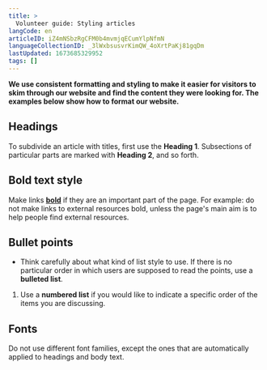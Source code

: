 ```yaml
---
title: >
  Volunteer guide: Styling articles
langCode: en
articleID: iZ4mNSbzRgCFM0b4mvmjqECumYlpNfmN
languageCollectionID: _3lWxbsusvrKimQW_4oXrtPaKj81gqDm
lastUpdated: 1673685329952
tags: []
---
```


**We use consistent formatting and styling to make it easier for visitors to skim through our website and find the content they were looking for. The examples below show how to format our website.**

## Headings

To subdivide an article with titles, first use the **Heading 1**. Subsections of particular parts are marked with **Heading 2**, and so forth.

## Bold text style

Make links [**bold**](/support/writers/style/#style-guide) if they are an important part of the page. For example: do not make links to external resources bold, unless the page's main aim is to help people find external resources.

## Bullet points

-   Think carefully about what kind of list style to use. If there is no particular order in which users are supposed to read the points, use a **bulleted list**.

1.  Use a **numbered list** if you would like to indicate a specific order of the items you are discussing.

## Fonts

Do not use different font families, except the ones that are automatically applied to headings and body text.